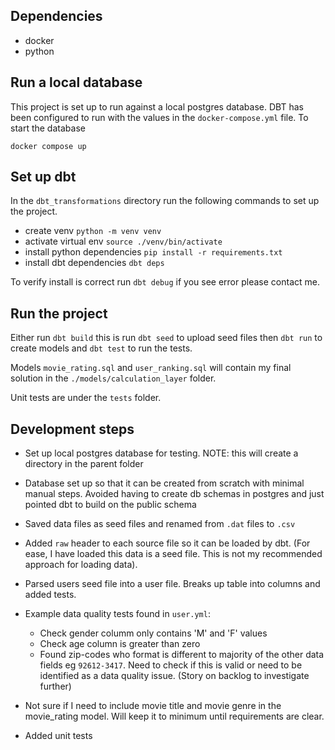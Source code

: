 ## Dependencies

* docker
* python

## Run a local database
This project is set up to run against a local postgres database. DBT has been configured to run with the values in 
the `docker-compose.yml` file. To start the database

`docker compose up`

## Set up dbt
In the `dbt_transformations` directory run the following commands to set up the project.
* create venv `python -m venv venv`
* activate virtual env `source ./venv/bin/activate`
* install python dependencies  `pip install -r requirements.txt`
* install dbt dependencies `dbt deps`

To verify install is correct run `dbt debug` if you see error please contact me. 


## Run the project

Either run `dbt build` this is run `dbt seed` to upload seed files then `dbt run` to create models and `dbt test` to run the tests. 

Models `movie_rating.sql` and `user_ranking.sql` will contain my final solution in the `./models/calculation_layer` folder. 

Unit tests are under the `tests` folder.

## Development steps

* Set up local postgres database for testing. NOTE: this will create a directory in the parent folder
* Database set up so that it can be created from scratch with minimal manual steps. Avoided having to create db schemas in postgres and just pointed dbt to build on the public schema

* Saved data files as seed files and renamed from `.dat` files to `.csv`
* Added `raw` header to each source file so it can be loaded by dbt. (For ease, I have loaded this data is a seed file. This is not my recommended approach for loading data).

* Parsed users seed file into a user file. Breaks up table into columns and added tests.
* Example data quality tests found in `user.yml`:
  - Check gender columm only contains 'M' and 'F' values
  - Check age column is greater than zero
  - Found zip-codes who format is different to majority of the other data fields eg `92612-3417`. Need to check if this is valid or need to be identified as a data quality issue. (Story on backlog to investigate further)

* Not sure if I need to include movie title and movie genre in the movie_rating model. Will keep it to minimum until requirements are clear.

* Added unit tests